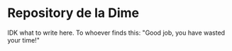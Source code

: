 # Repository de la Dime
IDK what to write here.
To whoever finds this: "Good job, you have wasted your time!"
